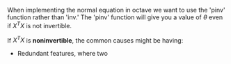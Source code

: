 When implementing the normal equation in octave we want to use the 'pinv' function rather than 'inv.' The 'pinv' function will give you a value of $\theta$ even if $X^TX$ is not invertible.

If $X^TX$ is **noninvertible**, the common causes might be having:
- Redundant features, where two 